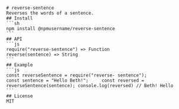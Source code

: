	# reverse-sentence 
	Reverses the words of a sentence. 
	## Install 
    ```sh 
	npm install @npmusername/reverse-sentence 
    ```
	## API 
	```js 
	require("reverse-sentence") => Function 
  	reverse(sentence) => String
    ```
	## Example 
	```js 
	const reverseSentence = require("reverse- sentence"); 
	const sentence = "Hello Beth!"; 	const reversed = reverseSentence(sentence); console.log(reversed) // Beth! Hello
    ```
	## License
   	MIT
